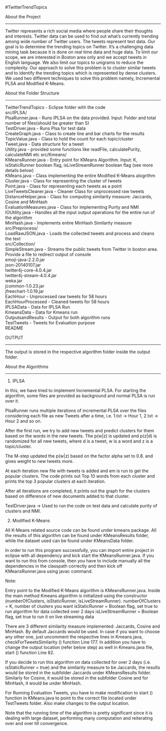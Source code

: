 #TwitterTrendTopics

About the Project
**************************************************************************************************************

Twitter represents a rich social media where people share their thoughts and interests. Twitter data can be used to find out what’s currently trending among wide number of Twitter users. The tweets represent text data. Our goal is to determine the trending topics on Twitter. It’s a challenging data mining task because it is done on real time data and huge data. To limit our scope, we are interested in Boston area only and we accept tweets in English language. We also limit our topics to unigrams to reduce the complexity. Our approach to solve this problem is to cluster similar tweets and to identify the trending topics which is represented by dense clusters. We used two different techniques to solve this problem namely, Incremental PLSA and Modified K-Means.

About the Folder Structure
**************************************************************************************************************

TwitterTrendTopics - Eclipse folder with the code  
	src/IPLSA/  
		PlsaRunner.java - Runs IPLSA on the data provided. Input: Folder and total number of files(should be greater than 5)  
		TestDriver.java - Runs Plsa for test data  
		CreateGraph.java - Class to create line and bar charts for the results  
		TopicValue.java - Class to hold the count for each topic/cluster  
		Tweet.java - Data structure for a tweet  
		Utility.java - provided some functions like readFile, calculatePurity, calculateNMI etc 
	src/Kmeans/  
		KMeansRunner.java - Entry point for KMeans Algorithm. Input: K, isStaticRunner boolean flag, isLiveStreamRunner boolean flag (see more details below)  
		KMeans.java - Class implementing the entire Modified K-Means alogrithm   
		Cluster.java - Class for representing the cluster of tweets  
		Point.java - Class for representing each tweets as a point  
		LiveTweetsCleaner.java - Cleaner Class for unprocessed raw tweets  
		DistanceHelper.java - Class for computing similarity measure: Jaccards, Cosine and MinHash  
		EvaluationMeasures.java - Class for implementing Purity and NMI  
		IOUtility.java - Handles all the input output operations for the entire run of the algorithm  
		MinHash.java - Implements entire MinHash Similarity measure  
	src/Preprocess/  
		LoadRawJSON.java - Loads the collected tweets and process and cleans the text  
	src/Collection/  
		SimpleStream.java - Streams the public tweets from Twitter in boston area. Provide a file to redirect output of console  
	emoji-java-2.2.0.jar  
	json-20140107.jar  
	twitter4j-core-4.0.4.jar  
	twitter4j-stream-4.0.4.jar  
	weka.jar  
	jcommon-1.0.23.jar  
	jfreechart-1.0.19.jar  
	EachHour - Unprocessed raw tweets for 58 hours  
	EachHourProcessed - Cleaned tweets for 58 hours   
	IPLSAData - Data for IPLSA Run  
	KmeansData - Data for Kmeans run  
	OutputsandResults - Output for both algorithm runs  
	TestTweets - Tweets for Evaluation purpose  
README  

OUTPUT
**************************************************************************************************************

The output is stored in the respective algorithm folder inside the output folder.

About the Algorithms
**************************************************************************************************************

1) IPLSA

In this, we have tried to implement Incremental PLSA. For starting the algorithm, some files are provided as background and normal PLSA is run over it.

PlsaRunner runs multiple iterations of incremental PLSA over the files considering each file as new Tweets after a time, i.e. 1.txt -> Hour 1, 2.txt -> Hour 2 and so on.

After the first run, we try to add new tweets and predict clusters for them based on the words in the new tweets. The p(w|z) is updated and p(z|d) is randomized for all new tweets, where d is a tweet, w is a word and z is a topic/cluster.

The M-step updated the p(w|z) based on the factor alpha set to 0.8. and gives weight to new tweets more.

At each iteration new file with tweets is added and em is run to get the popular clusters. The code prints out Top 10 words from each cluster and prints the top 3 popular clusters at each iteration.

After all iterations are completed, it prints out the graph for the clusters based on difference of new documents added to that cluster.


TestDriver.java -> Used to run the code on test data and calculate purity of clusters and NMI.

2)  Modified K-Means

All K-Means related source code can be found under kmeans package. All the results of this algorithm can be found under KMeansResults folder, while the dataset used can be found under KMeansData folder.

In order to run this program successfully, you can import entire project in eclipse with all dependency and kick start the KMeansRunner.java. If you want to run this from console, then you have to include manually all the dependencies in the classpath correctly and then kick off KMeansRunner.java using javac command. 

Note:

Entry point to the Modified K-Means algorithm is KMeansRunner.java. 
  Inside the main method Kmeans algorithm is initialized using the constructor (numberOfClusters, isStaticRunner, isLiveStreamRunner).
		numberOfClusters = K, number of clusters you want
		isStaticRunner = Boolean flag, set true to run algorithm for data collected over 2 days
		isLiveStreamRunner = Boolean flag, set true to run it on live streaming data
 
There are 3 different similarity measure implemented: Jaccards, Cosine and MinHash. By default Jaccards would be used. In case if you want to choose any other one, just uncomment the respective lines in Kmeans.java, checkForTweetsSimilarity () function Line 177. In addition you have to change the output location (refer below step) as well in Kmeans.java file, start () function Line 82.
 
If you decide to run this algorithm on data collected for over 2 days (i.e. isStaticRunner = true) and the similarity measure to be Jaccards, the results would be stored in the subfolder Jaccards under KMeansResults folder. Similarly for Cosine, it would be stored in the subfolder Cosine and for MinHash, it would be under MinHash.
 
For Running Evaluation Tweets, you have to make modification to start () function in KMeans.java to point to the correct file located under TestTweets folder. Also make changes to the output location.

Note that the running time of the algorithm is pretty significant since it is dealing with large dataset, performing many computation and reiterating over and over till convergence.
